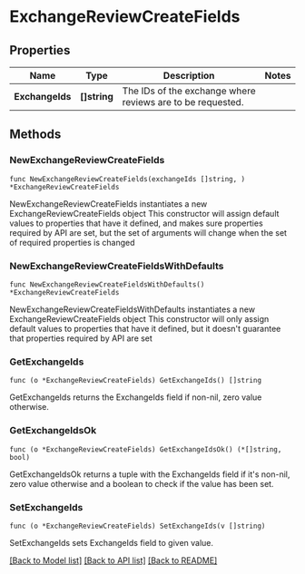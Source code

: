 # ExchangeReviewCreateFields

## Properties

Name | Type | Description | Notes
------------ | ------------- | ------------- | -------------
**ExchangeIds** | **[]string** | The IDs of the exchange where reviews are to be requested. | 

## Methods

### NewExchangeReviewCreateFields

`func NewExchangeReviewCreateFields(exchangeIds []string, ) *ExchangeReviewCreateFields`

NewExchangeReviewCreateFields instantiates a new ExchangeReviewCreateFields object
This constructor will assign default values to properties that have it defined,
and makes sure properties required by API are set, but the set of arguments
will change when the set of required properties is changed

### NewExchangeReviewCreateFieldsWithDefaults

`func NewExchangeReviewCreateFieldsWithDefaults() *ExchangeReviewCreateFields`

NewExchangeReviewCreateFieldsWithDefaults instantiates a new ExchangeReviewCreateFields object
This constructor will only assign default values to properties that have it defined,
but it doesn't guarantee that properties required by API are set

### GetExchangeIds

`func (o *ExchangeReviewCreateFields) GetExchangeIds() []string`

GetExchangeIds returns the ExchangeIds field if non-nil, zero value otherwise.

### GetExchangeIdsOk

`func (o *ExchangeReviewCreateFields) GetExchangeIdsOk() (*[]string, bool)`

GetExchangeIdsOk returns a tuple with the ExchangeIds field if it's non-nil, zero value otherwise
and a boolean to check if the value has been set.

### SetExchangeIds

`func (o *ExchangeReviewCreateFields) SetExchangeIds(v []string)`

SetExchangeIds sets ExchangeIds field to given value.



[[Back to Model list]](../README.md#documentation-for-models) [[Back to API list]](../README.md#documentation-for-api-endpoints) [[Back to README]](../README.md)


